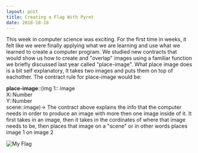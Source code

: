 ```yaml
---
layout: post
title: Creating a Flag With Pyret
date: 2018-10-18
---
```


This week in computer science was exciting. For the first time in weeks, it felt like we were finally applying what we are learning and use what we learned to create a computer program. We studied new contracts that would show us how to create and "overlap" images using a familiar function we briefly discussed last year called "place-image". What place image does is a bit self explanatory, It takes two images and puts them on top of eachother. The contract rule for place-image would be:

<strong>place-image</strong>::(img 1:: image
  <br/>
  X::Number
  <br/>
  Y::Number
  <br/>
  scene::image)->
The contract above explains the info that the computer needs in order to produce an image with more then one image inside of it. It first takes in an image, then it takes in the cordinates of where that image needs to be, then places that image on a "scene" or in other words places image 1 on image 2




![My Flag](image/FLAG/.png)
